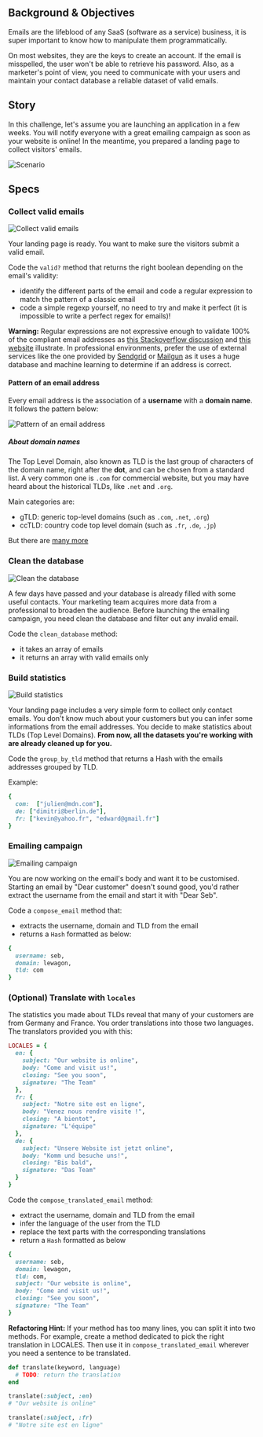## Background & Objectives

Emails are the lifeblood of any SaaS (software as a service) business, it is super important to know how to manipulate them programmatically.

On most websites, they are the keys to create an account. If the email is misspelled, the user won't be able to retrieve his password. Also, as a marketer's point of view, you need to communicate with your users and maintain your contact database a reliable dataset of valid emails.


## Story
In this challenge, let's assume you are launching an application in a few weeks. You will notify everyone with a great emailing campaign as soon as your website is online! In the meantime, you prepared a landing page to collect visitors' emails.

![Scenario](https://raw.githubusercontent.com/lewagon/fullstack-images/master/ruby/email-scenario.svg?sanitize=true)


## Specs
### Collect valid emails

![Collect valid emails](https://raw.githubusercontent.com/lewagon/fullstack-images/master/ruby/email-step1.svg?sanitize=true)

Your landing page is ready. You want to make sure the visitors submit a valid email.

Code the `valid?` method that returns the right boolean depending on the email's validity:
- identify the different parts of the email and code a regular expression to match the pattern of a classic email
- code a simple regexp yourself, no need to try and make it perfect (it is impossible to write a perfect regex for emails)!

**Warning:** Regular expressions are not expressive enough to validate 100% of the compliant email addresses as [this Stackoverflow discussion](https://stackoverflow.com/questions/201323/how-to-validate-an-email-address-using-a-regular-expression) and [this website](https://emailregex.com/) illustrate. In professional environments, prefer the use of external services like the one provided by [Sendgrid](https://sendgrid.com/solutions/email-api/email-address-validation-api/) or [Mailgun](https://www.mailgun.com/email-validation/) as it uses a huge database and machine learning to determine if an address is correct.


#### Pattern of an email address

Every email address is the association of a **username** with a **domain name**. It follows the pattern below:

![Pattern of an email address](https://raw.githubusercontent.com/lewagon/fullstack-images/master/ruby/email.svg?sanitize=true)


##### About domain names

The Top Level Domain, also known as TLD is the last group of characters of the domain name, right after the **dot**, and can be chosen from a standard list. A very common one is `.com` for commercial website, but you may have heard about the historical TLDs, like `.net` and `.org`.

Main categories are:

- gTLD: generic top-level domains (such as `.com`, `.net`, `.org`)
- ccTLD: country code top level domain (such as `.fr`, `.de`, `.jp`)

But there are [many more](https://en.wikipedia.org/wiki/List_of_Internet_top-level_domains)


### Clean the database

![Clean the database](https://raw.githubusercontent.com/lewagon/fullstack-images/master/ruby/email-step2.svg?sanitize=true)

A few days have passed and your database is already filled with some useful contacts. Your marketing team acquires more data from a professional to broaden the audience. Before launching the emailing campaign, you need clean the database and filter out any invalid email.

Code the `clean_database` method:
- it takes an array of emails
- it returns an array with valid emails only


### Build statistics

![Build statistics](https://raw.githubusercontent.com/lewagon/fullstack-images/master/ruby/email-step3.svg?sanitize=true)

Your landing page includes a very simple form to collect only contact emails. You don't know much about your customers but you can infer some informations from the email addresses. You decide to make statistics about TLDs (Top Level Domains). **From now, all the datasets you're working with are already cleaned up for you.**

Code the `group_by_tld` method that returns a Hash with the emails addresses grouped by TLD.

Example:

```ruby
{
  com:  ["julien@mdn.com"],
  de: ["dimitri@berlin.de"],
  fr: ["kevin@yahoo.fr", "edward@gmail.fr"]
}
```


### Emailing campaign

![Emailing campaign](https://raw.githubusercontent.com/lewagon/fullstack-images/master/ruby/email-step4.svg?sanitize=true)

You are now working on the email's body and want it to be customised. Starting an email by "Dear customer" doesn't sound good, you'd rather extract the username from the email and start it with "Dear Seb".

Code a `compose_email` method that:
- extracts the username, domain and TLD from the email
- returns a `Hash` formatted as below:

```ruby
{
  username: seb,
  domain: lewagon,
  tld: com
}
```

### (Optional) Translate with `locales`

The statistics you made about TLDs reveal that many of your customers are from Germany and France. You order translations into those two languages. The translators provided you with this:

```ruby
LOCALES = {
  en: {
    subject: "Our website is online",
    body: "Come and visit us!",
    closing: "See you soon",
    signature: "The Team"
  },
  fr: {
    subject: "Notre site est en ligne",
    body: "Venez nous rendre visite !",
    closing: "A bientot",
    signature: "L'équipe"
  },
  de: {
    subject: "Unsere Website ist jetzt online",
    body: "Komm und besuche uns!",
    closing: "Bis bald",
    signature: "Das Team"
  }
}
```

Code the `compose_translated_email` method:
- extract the username, domain and TLD from the email
- infer the language of the user from the TLD
- replace the text parts with the corresponding translations
- return a `Hash` formatted as below

```ruby
{
  username: seb,
  domain: lewagon,
  tld: com,
  subject: "Our website is online",
  body: "Come and visit us!",
  closing: "See you soon",
  signature: "The Team"
}
```

**Refactoring Hint:** If your method has too many lines, you can split it into two methods. For example, create a method dedicated to pick the right translation in LOCALES. Then use it in `compose_translated_email` wherever you need a sentence to be translated.

```ruby
def translate(keyword, language)
  # TODO: return the translation
end

translate(:subject, :en)
# "Our website is online"

translate(:subject, :fr)
# "Notre site est en ligne"
```